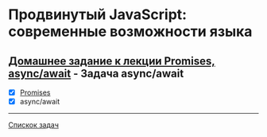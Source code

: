 # Продвинутый JavaScript: современные возможности языка
## [Домашнее задание к лекции Promises, async/await](https://github.com/TomSG03/ajs-homeworks/tree/master/async) - Задача async/await
- [x] [Promises](https://github.com/TomSG03/ajs-homeworks-async-promises)
- [x] async/await

---
[Спискок задач](https://github.com/TomSG03/ajs-homeworks-list)
